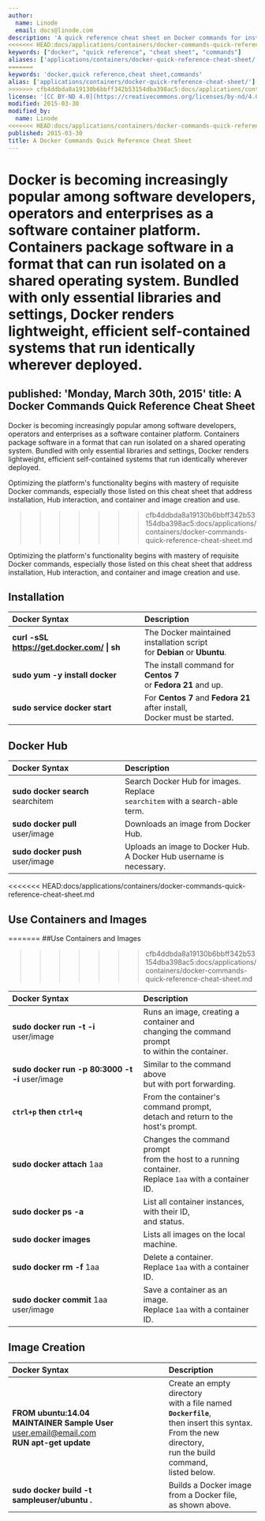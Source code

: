 ```yaml
---
author:
  name: Linode
  email: docs@linode.com
description: 'A quick reference cheat sheet on Docker commands for installation, containers, images and more.'
<<<<<<< HEAD:docs/applications/containers/docker-commands-quick-reference-cheat-sheet.md
keywords: ["docker", "quick reference", "cheat sheet", "commands"]
aliases: ['applications/containers/docker-quick-reference-cheat-sheet/']
=======
keywords: 'docker,quick reference,cheat sheet,commands'
alias: ['applications/containers/docker-quick-reference-cheat-sheet/']
>>>>>>> cfb4ddbda8a19130b6bbff342b53154dba398ac5:docs/applications/containers/docker-commands-quick-reference-cheat-sheet.md
license: '[CC BY-ND 4.0](https://creativecommons.org/licenses/by-nd/4.0)'
modified: 2015-03-30
modified_by:
  name: Linode
<<<<<<< HEAD:docs/applications/containers/docker-commands-quick-reference-cheat-sheet.md
published: 2015-03-30
title: A Docker Commands Quick Reference Cheat Sheet
---
```

Docker is becoming increasingly popular among software developers, operators and enterprises as a software container platform. Containers package software in a format that can run isolated on a shared operating system. Bundled with only essential libraries and settings, Docker renders lightweight, efficient self-contained systems that run identically wherever deployed.
=======
published: 'Monday, March 30th, 2015'
title: A Docker Commands Quick Reference Cheat Sheet
---
Docker is becoming increasingly popular among software developers, operators and enterprises as a software container platform. Containers package software in a format that can run isolated on a shared operating system. Bundled with only essential libraries and settings, Docker renders lightweight, efficient self-contained systems that run identically wherever deployed.

Optimizing the platform's functionality begins with mastery of requisite Docker commands, especially those listed on this cheat sheet that address installation, Hub interaction, and container and image creation and use.

>>>>>>> cfb4ddbda8a19130b6bbff342b53154dba398ac5:docs/applications/containers/docker-commands-quick-reference-cheat-sheet.md

Optimizing the platform's functionality begins with mastery of requisite Docker commands, especially those listed on this cheat sheet that address installation, Hub interaction, and container and image creation and use.


## Installation

| Docker Syntax | Description |
|:-------------|:---------|
| **curl -sSL https://get.docker.com/ \| sh**    | The Docker maintained installation script<br> for **Debian** or **Ubuntu**.   |
| **sudo yum -y install docker** | The install command for **Centos 7**<br> or **Fedora 21** and up. |
| **sudo service docker start** | For **Centos 7** and **Fedora 21** after install,<br> Docker must be started.      |


## Docker Hub

| Docker Syntax | Description |
|:-------------|:---------|
| **sudo docker search** searchitem | Search Docker Hub for images. Replace <br>`searchitem` with a search-able term. |
| **sudo docker pull** user/image | Downloads an image from Docker Hub. |
| **sudo docker push** user/image | Uploads an image to Docker Hub. <br> A Docker Hub username is necessary. |


<<<<<<< HEAD:docs/applications/containers/docker-commands-quick-reference-cheat-sheet.md
## Use Containers and Images
=======
##Use Containers and Images
>>>>>>> cfb4ddbda8a19130b6bbff342b53154dba398ac5:docs/applications/containers/docker-commands-quick-reference-cheat-sheet.md

| Docker Syntax | Description |
|:-------------|:---------|
| **sudo docker run -t -i** user/image | Runs an image, creating a container and<br> changing the command prompt<br> to within the container. |
| **sudo docker run -p 80:3000 -t -i** user/image | Similar to the command above<br> but with port forwarding. |
| **`ctrl+p` then `ctrl+q`** | From the container's command prompt,<br> detach and return to the host's prompt. |
| **sudo docker attach** 1aa| Changes the command prompt<br> from the host to a running container.<br> Replace `1aa` with a container ID. |
| **sudo docker ps -a** | List all container instances, with their ID,<br> and status. |
| **sudo docker images** | Lists all images on the local machine. |
| **sudo docker rm -f** 1aa | Delete a container.<br> Replace `1aa` with a container ID. |
| **sudo docker commit** 1aa user/image | Save a container as an image.<br> Replace `1aa` with a container ID. |

## Image Creation

| Docker Syntax | Description |
|:-------------|:---------|
| **FROM ubuntu:14.04 <br> MAINTAINER Sample User** <user.email@email.com> <br> **RUN apt-get update** | Create an empty directory <br> with a file named **`Dockerfile`**, <br> then insert this syntax. <br> From the new directory,<br> run the build command,<br> listed below.|
| **sudo docker build -t sampleuser/ubuntu .** | Builds a Docker image<br> from a Docker file,<br> as shown above. |




